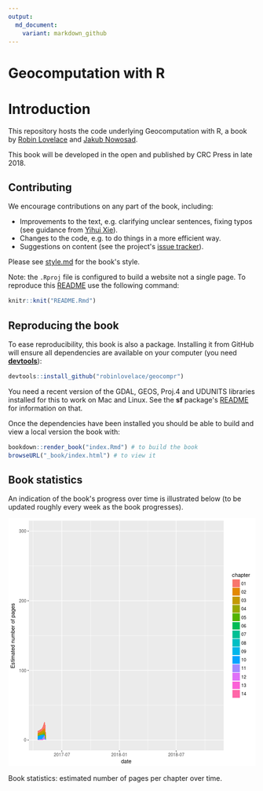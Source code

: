 ```yaml
---
output:
  md_document:
    variant: markdown_github
---
```


<!-- README.md is generated from README.Rmd. Please edit that file - rmarkdown::render('README.Rmd', output_format = 'md_document', output_file = 'README.md') -->



# Geocomputation with R  

# Introduction

This repository hosts the code underlying Geocomputation with R, a book by [Robin Lovelace](http://robinlovelace.net/) and [Jakub Nowosad](https://nowosad.github.io/).

This book will be developed in the open and published by CRC Press in late 2018.

## Contributing

We encourage contributions on any part of the book, including:

- Improvements to the text, e.g. clarifying unclear sentences, fixing typos (see guidance from [Yihui Xie](https://yihui.name/en/2013/06/fix-typo-in-documentation/)).
- Changes to the code, e.g. to do things in a more efficient way.
- Suggestions on content (see the project's [issue tracker](https://github.com/Robinlovelace/geocompr/issues)).

Please see [style.md](https://github.com/Robinlovelace/geocompr/blob/master/style.md) for the book's style.

Note: the `.Rproj` file is configured to build a website not a single page.
To reproduce this [README](https://github.com/Robinlovelace/geocompr/blob/master/README.Rmd) use the following command:


```r
knitr::knit("README.Rmd")
```

## Reproducing the book

To ease reproducibility, this book is also a package. Installing it from GitHub will ensure all dependencies are available on your computer (you need [**devtools**](https://github.com/hadley/devtools)):


```r
devtools::install_github("robinlovelace/geocompr")
```

You need a recent version of the GDAL, GEOS, Proj.4 and UDUNITS libraries installed for this to work on Mac and Linux. See the **sf** package's [README](https://github.com/edzer/sfr) for information on that.

Once the dependencies have been installed you should be able to build and view a local version the book with:


```r
bookdown::render_book("index.Rmd") # to build the book
browseURL("_book/index.html") # to view it
```


## Book statistics

An indication of the book's progress over time is illustrated below (to be updated roughly every week as the book progresses).



![plot of chunk bookstats](figure/bookstats-1.png)

Book statistics: estimated number of pages per chapter over time.
